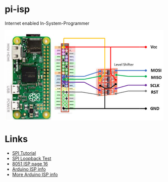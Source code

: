 # pi-isp

Internet enabled In-System-Programmer

![](art/schematic.jpg)

# Links

  - [SPI Tutorial](https://www.corelis.com/education/tutorials/spi-tutorial/)
  - [SPI Loopback Test](https://github.com/rm-hull/spidev-test)
  - [8051 ISP page 16](https://www.keil.com/dd/docs/datashts/atmel/at89s52_ds.pdf)
  - [Arduino ISP info](http://ww1.microchip.com/downloads/en/AppNotes/Atmel-0943-In-System-Programming_ApplicationNote_AVR910.pdf)
  - [More Arduino ISP info](https://www.microchip.com/webdoc/protocoldocs/protocoldocs.avrispprotocol.html)
